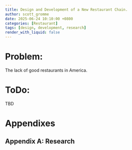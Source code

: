 ```yaml
---
title: Design and Development of a New Restaurant Chain.
author: scott_gromme
date: 2025-06-24 10:10:00 +0800
categories: [Restaurant]
tags: [design, development, research]
render_with_liquid: false
---
```


# Problem:

The lack of good restaurants in America.


# ToDo:

TBD


# Appendixes

## Appendix A: Research





